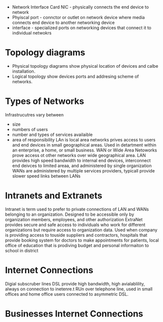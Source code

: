 * Network Interface Card NIC - physically connects the end device to network
* Phyiscal port - connctor or outlet on network device where media connects end device to another networking device
* interface - specialized ports on networking devices that connect it to individual netwokrs
# Topology diagrams
* Physical topology diagrams show physical location of devices and calbe installation.
* Logical topology show devices ports and addresing scheme of networks.
# Types of Networks
Infrastrucutres vary between 
* size
* numbers of users
* number and types of services availaible
* area of responsibility
LAn is local area networks prives access to users and end devices in small geographical areas. Used in detartment within an enterprise, a home, or small business. WAN or Wide Area Netoworks prove access ot other networks over wide geographical area.
LAN provides high speed bandwidth to internal end devices, interconnect end deivces to limited areaa, and administered by single organization
WANs are administered by multiple services providers, typicall provide slower speed links between LANs

# Intranets and Extranets
Intranet is term used to prefer to private connections of LAN and WANs belonging to an organization.  Designed to be accessible only by organization members, employees, and other authorization
ExtraNet provides secure and safe access to individuals who work for different organizations but require access to organization data. Used when company is providing access to touside suppliers and contractors, hospitals that provide booking system for doctors to make appointments for patients, local office of education that is prodiving budget and personal informaiton to school in district
# Internet Connections
Digial subscruber lines DSL provide high bandwidth, high avialablility, always on connection  to inetenre.t RUn over telephone line, used in small offices and home office users connected to asymmetric DSL.

# Businesses Internet Connections
